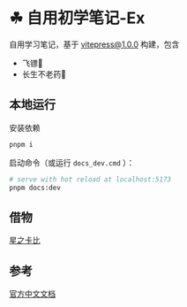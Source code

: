 # ☘ 自用初学笔记-Ex
 
自用学习笔记，基于 vitepress@1.0.0 构建，包含

- 飞镖🎯
- 长生不老药🍇


## 本地运行

安装依赖

```bash
pnpm i
```

启动命令（或运行 `docs_dev.cmd` ）：

```bash
# serve with hot reload at localhost:5173
pnpm docs:dev
```

## 借物

[星之卡比](https://codepen.io/desandro/pen/aqYXoa)



## 参考

[官方中文文档](https://dart.cn/)
